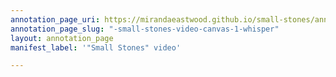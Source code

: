 ```yaml
---
annotation_page_uri: https://mirandaeastwood.github.io/small-stones/annotations/-small-stones-video-canvas-1-whisper.json
annotation_page_slug: "-small-stones-video-canvas-1-whisper"
layout: annotation_page
manifest_label: '"Small Stones" video'

---
```

